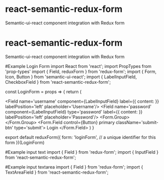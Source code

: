 # react-semantic-redux-form
Semantic-ui-react component integration with Redux form

# react-semantic-redux-form
Semantic-ui-react component integration with Redux form

#Example Login Form
import React from 'react';
import PropTypes from 'prop-types'
import { Field, reduxForm } from 'redux-form';
import { Form, Icon, Button } from 'semantic-ui-react';
import { LabelInputField, CheckboxField } from 'react-semantic-redux-form';

const LoginForm = props => {
  return (
    <Form onSubmit={handleSubmit}>
			<Field name='username' component={LabelInputField}
				label={{ content: <Icon color='blue' name='user' size='large'/> }}
				labelPosition='left'
				placeholder='Username'/>
			<Field name='password' component={LabelInputField}
				type='password'
				label={{ content: <Icon color='blue' name='lock' size='large'/> }}
				labelPosition='left'
				placeholder='Password'/>
			<Form.Group>
				<Field name='remember' component={CheckboxField}
					label='Stay sign in'/>
			</Form.Group>
			<Form.Field control={Button} primary className='submit-btn'
				type='submit'>
				Login
			</Form.Field>
		</Form>
  )
}

export default reduxForm({
	form: 'loginForm',	// a unique identifier for this form
})(LoginForm)


#Example input text
import { Field } from 'redux-form';
import { InputField } from 'react-semantic-redux-form';
<Field name='name' component={InputField}
	label='Name' placeholder='Name' />

#Example input textarea
import { Field } from 'redux-form';
import { TextAreaField } from 'react-semantic-redux-form';
<Field name='name' component={TextAreaField}
	label='Name' placeholder='Name' />

